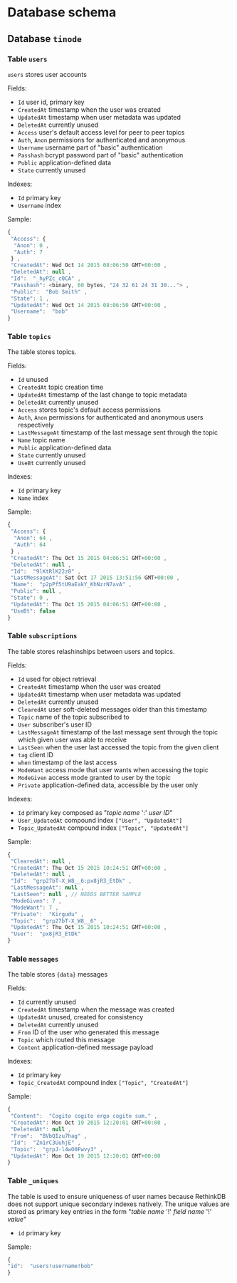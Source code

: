 # Database schema

## Database `tinode`

### Table `users`
`users` stores user accounts

Fields:
* `Id` user id, primary key
* `CreatedAt` timestamp when the user was created
* `UpdatedAt` timestamp when user metadata was updated
* `DeletedAt` currently unused
* `Access` user's default access level for peer to peer topics
 * `Auth`, `Anon` permissions for authenticated and anonymous
* `Username` username part of "basic" authentication
* `Passhash` bcrypt password part of "basic" authentication
* `Public` application-defined data
* `State` currently unused

Indexes:
 * `Id` primary key
 * `Username` index

Sample:
```js
{
 "Access": {
  "Anon": 0 ,
  "Auth": 7
 } ,
 "CreatedAt": Wed Oct 14 2015 08:06:50 GMT+00:00 ,
 "DeletedAt": null ,
 "Id":  "_hyPZc_c0CA" ,
 "Passhash": <binary, 60 bytes, "24 32 61 24 31 30..."> ,
 "Public":  "Bob Smith" ,
 "State": 1 ,
 "UpdatedAt": Wed Oct 14 2015 08:06:50 GMT+00:00 ,
 "Username":  "bob"
}
```

### Table `topics`
The table stores topics.

Fields:
 * `Id` unused
 * `CreatedAt` topic creation time
 * `UpdatedAt` timestamp of the last change to topic metadata
 * `DeletedAt` currently unused
 * `Access` stores topic's default access permissions
  * `Auth`, `Anon` permissions for authenticated and anonymous users respectively
 * `LastMessageAt` timestamp of the last message sent through the topic
 * `Name` topic name
 * `Public` application-defined data
 * `State` currently unused
 * `UseBt` currently unused

Indexes:
* `Id` primary key
* `Name` index

Sample:
```js
{
 "Access": {
  "Anon": 64 ,
  "Auth": 64
 } ,
 "CreatedAt": Thu Oct 15 2015 04:06:51 GMT+00:00 ,
 "DeletedAt": null ,
 "Id":  "9lKtRlK22z8" ,
 "LastMessageAt": Sat Oct 17 2015 13:51:56 GMT+00:00 ,
 "Name":  "p2pPf5tU9aEakY_KhNzrN7avA" ,
 "Public": null ,
 "State": 0 ,
 "UpdatedAt": Thu Oct 15 2015 04:06:51 GMT+00:00 ,
 "UseBt": false
}
```

### Table `subscriptions`
The table stores relashinships between users and topics.

Fields:
 * `Id` used for object retrieval
 * `CreatedAt` timestamp when the user was created
 * `UpdatedAt` timestamp when user metadata was updated
 * `DeletedAt` currently unused
 * `ClearedAt` user soft-deleted messages older than this timestamp
 * `Topic` name of the topic subscribed to
 * `User` subscriber's user ID
 * `LastMessageAt` timestamp of the last message sent through the topic which given user was able to receive
 * `LastSeen` when the user last accessed the topic from the given client
  * `tag` client ID
  * `when` timestamp of the last access
 * `ModeWant` access mode that user wants when accessing the topic
 * `ModeGiven` access mode granted to user by the topic
 * `Private` application-defined data, accessible by the user only

Indexes:
 * `Id` primary key composed as "_topic name_ ':' _user ID_"
 * `User_UpdatedAt` compound index `["User", "UpdatedAt"]`
 * `Topic_UpdatedAt` compound index `["Topic", "UpdatedAt"]`

Sample:
```js
{
 "ClearedAt": null ,
 "CreatedAt": Thu Oct 15 2015 10:24:51 GMT+00:00 ,
 "DeletedAt": null ,
 "Id":  "grp27bT-X_W8__6:px8jR3_EtDk" ,
 "LastMessageAt": null ,
 "LastSeen": null , // NEEDS BETTER SAMPLE
 "ModeGiven": 7 ,
 "ModeWant": 7 ,
 "Private":  "Kirgudu" ,
 "Topic":  "grp27bT-X_W8__6" ,
 "UpdatedAt": Thu Oct 15 2015 10:24:51 GMT+00:00 ,
 "User":  "px8jR3_EtDk"
}
```
### Table `messages`

The table stores `{data}` messages

Fields:
* `Id` currently unused
* `CreatedAt` timestamp when the message was created
* `UpdatedAt` unused, created for consistency
* `DeletedAt` currently unused
* `From` ID of the user who generated this message
* `Topic` which routed this message
* `Content` application-defined message payload

Indexes:
 * `Id` primary key
 * `Topic_CreatedAt` compound index `["Topic", "CreatedAt"]`

Sample:
```js
{
 "Content":  "Cogito cogito ergo cogito sum." ,
 "CreatedAt": Mon Oct 19 2015 12:20:01 GMT+00:00 ,
 "DeletedAt": null ,
 "From":  "BVbQIzu7hag" ,
 "Id":  "Zn1rC3UuhjE" ,
 "Topic":  "grpJ-l4wO0Fwvy3" ,
 "UpdatedAt": Mon Oct 19 2015 12:20:01 GMT+00:00
}
```

### Table `_uniques`

The table is used to ensure uniqueness of user names because RethinkDB does not support unique secondary indexes natively. The unique values are stored as primary key entries in the form "_table name_ '!' _field name_ '!' _value_"

 * `id` primary key

Sample:
```js
{
"id":  "users!username!bob"
}
```
